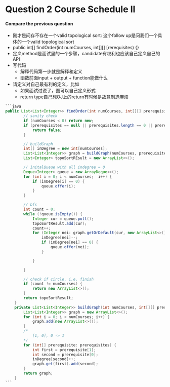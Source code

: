 # Question 2 Course Schedule II



#### Compare the previous question

* 刚才是问存不存在一个valid topological sort: 这个follow up是问我们一个具体的一个valid topological sort
* public int\[] findOrder(int numCourses, int\[]\[] \[rerequisites) {}
* 定义method是面试里的一个步骤，candidate有权利也应该自己定义自己的API
* 写代码
  * 解释代码第一步就是解释和定义
  * 函数前面input + output + function能做什么
* 请定义对自己最有利的定义，比如
  * 如果面试过说了，图可以自己定义形式
  * return type自己想OJ上的return有时候是故意制造麻烦

````java
```java
public List<List<Integer>> findOrder(int numCourses, int[][] prerequisites) {
        // sanity check
        if (numCourses < 0) return new;
        if (prerequisites == null || prerequisites.length == 0 || prerequisites[0].length  == 0) {
            return false;
        } 

        // buildGraph
        int[] inDegree = new int[numCourses];
        List<List<Integer>> graph = buildGraph(numCourses, prerequisites, inDegree);
        List<Integer> topoSortREsult = new ArrayList<>();

        // initalQueue with all indegree = 0 
        Deque<Integer> queue = new ArrayDeque<>();
        for (int i = 0; i < numCourses;  i++) {
            if (inDegree[i] == 0) {
                queue.offer(i);
            }
        }

        // bfs
        int count = 0;
        while (!queue.isEmpty()) {
            Integer cur = queue.poll();
            topoSortResult.add(cur);
            count++;
            for (Integer nei: graph.getOrDefault(cur, new ArrayList<>())) {
                inDegree[nei]--;
                if (inDegree[nei] == 0) {
                    queue.offer(nei);
                }

            }

        }

        // check if circle, i.e. finish
        if (count != numCourses) {
            return new ArrayList<>();
        }
        return topoSortResult;
    }
    private List<List<Integer>> buildGraph(int numCourses, int[][] prerequisites, int[] inDegree) {
        List<List<Integer>> graph = new ArrayList<>();
        for (int i = 0; i < numCourses; i++) {
            graph.add(new ArrayList<>());
        }
        /*
            [1, 0], 0 -> 1
        */
        for (int[] prerequisite: prerequisites) {
            int first = prerequisite[1];
            int second = prerequisite[0];
            inDegree[second]++;
            graph.get(first).add(second);
        }
        return graph;
    }
```
````
